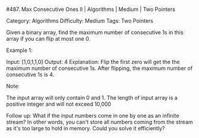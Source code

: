 #487. Max Consecutive Ones II | Algorithms | Medium | Two Pointers

Category: Algorithms
Difficulty: Medium
Tags: Two Pointers


Given a binary array, find the maximum number of consecutive 1s in this array if you can flip at most one 0.


Example 1:

Input: [1,0,1,1,0]
Output: 4
Explanation: Flip the first zero will get the the maximum number of consecutive 1s.
    After flipping, the maximum number of consecutive 1s is 4.



Note:

The input array will only contain 0 and 1.
The length of input array is a positive integer and will not exceed 10,000



Follow up:
What if the input numbers come in one by one as an infinite stream? In other words, you can't store all numbers coming from the stream as it's too large to hold in memory. Could you solve it efficiently?

